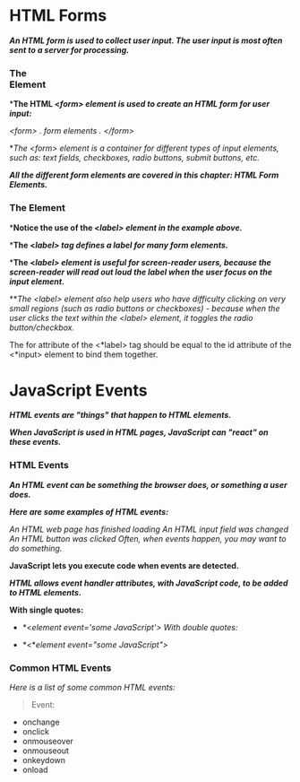 # HTML Forms

***An HTML form is used to collect user input. The user input is most often sent to a server for processing.***

### The <form> Element
***The HTML <*form> element is used to create an HTML form for user input:***

*<*form>*
.
*form elements*
.
*<*/form>*

**The <*form> element is a container for different types of input elements, such as: text fields, checkboxes, radio buttons, submit buttons, etc.**

***All the different form elements are covered in this chapter: HTML Form Elements.***

### The <label> Element
***Notice the use of the <*label> element in the example above.***

***The <*label> tag defines a label for many form elements.***

***The <*label> element is useful for screen-reader users, because the screen-reader will read out loud the label when the user focus on the input element.***

***The <*label> element also help users who have difficulty clicking on very small regions (such as radio buttons or checkboxes) - because when the user clicks the text within the <*label> element, it toggles the radio button/checkbox.***

The for attribute of the <*label> tag should be equal to the id attribute of the <*input> element to bind them together.


# JavaScript Events

***HTML events are "things" that happen to HTML elements.***

***When JavaScript is used in HTML pages, JavaScript can "react" on these events.***

### HTML Events
***An HTML event can be something the browser does, or something a user does.***

***Here are some examples of HTML events:***

*An HTML web page has finished loading*
*An HTML input field was changed*
*An HTML button was clicked*
*Often, when events happen, you may want to do something.*

**JavaScript lets you execute code when events are detected.**

***HTML allows event handler attributes, with JavaScript code, to be added to HTML elements.***

**With single quotes:**

- *<*element event='some JavaScript'>*
*With double quotes:*

- *<**element event="some JavaScript">*


### Common HTML Events
*Here is a list of some common HTML events:*

 >Event:	            
- onchange	        
- onclick	        
- onmouseover	    
- onmouseout  	    
- onkeydown	        
- onload	       